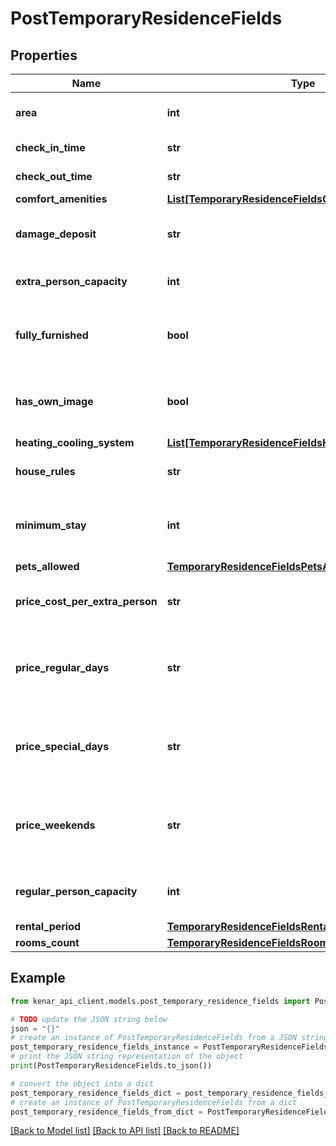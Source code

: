 # PostTemporaryResidenceFields


## Properties

Name | Type | Description | Notes
------------ | ------------- | ------------- | -------------
**area** | **int** | متراژ اقامتگاه به متر مربع | 
**check_in_time** | **str** | Check-in time | [optional] 
**check_out_time** | **str** | Check-out time | [optional] 
**comfort_amenities** | [**List[TemporaryResidenceFieldsComfortAmenity]**](TemporaryResidenceFieldsComfortAmenity.md) |  | [optional] 
**damage_deposit** | **str** | Damage deposit amount in Toman | [optional] 
**extra_person_capacity** | **int** | تعداد افراد اضافه مجاز در اقامتگاه | 
**fully_furnished** | **bool** | Whether the residence is fully furnished | [optional] 
**has_own_image** | **bool** | تصاویر مربوط به خود ملک بوده و تزئینی نیستند. | 
**heating_cooling_system** | [**List[TemporaryResidenceFieldsHeatingCoolingSystem]**](TemporaryResidenceFieldsHeatingCoolingSystem.md) |  | [optional] 
**house_rules** | **str** | House rules and regulations | [optional] 
**minimum_stay** | **int** | Minimum number of days required for stay | [optional] 
**pets_allowed** | [**TemporaryResidenceFieldsPetsAllowed**](TemporaryResidenceFieldsPetsAllowed.md) |  | [optional] 
**price_cost_per_extra_person** | **str** | هزینه هر نفر اضافه به ازای هر شب به تومان | 
**price_regular_days** | **str** | قیمت اقامتگاه در روزهای عادی (شنبه تا سه‌شنبه) به تومان | 
**price_special_days** | **str** | قیمت اقامتگاه در روزهای خاص (تعطیلات و مناسبت‌ها) به تومان | 
**price_weekends** | **str** | قیمت اقامتگاه در آخر هفته (چهارشنبه تا جمعه) به تومان | 
**regular_person_capacity** | **int** | ظرفیت استاندارد افراد در اقامتگاه | 
**rental_period** | [**TemporaryResidenceFieldsRentalPeriod**](TemporaryResidenceFieldsRentalPeriod.md) |  | [optional] 
**rooms_count** | [**TemporaryResidenceFieldsRoomsCount**](TemporaryResidenceFieldsRoomsCount.md) |  | 

## Example

```python
from kenar_api_client.models.post_temporary_residence_fields import PostTemporaryResidenceFields

# TODO update the JSON string below
json = "{}"
# create an instance of PostTemporaryResidenceFields from a JSON string
post_temporary_residence_fields_instance = PostTemporaryResidenceFields.from_json(json)
# print the JSON string representation of the object
print(PostTemporaryResidenceFields.to_json())

# convert the object into a dict
post_temporary_residence_fields_dict = post_temporary_residence_fields_instance.to_dict()
# create an instance of PostTemporaryResidenceFields from a dict
post_temporary_residence_fields_from_dict = PostTemporaryResidenceFields.from_dict(post_temporary_residence_fields_dict)
```
[[Back to Model list]](../README.md#documentation-for-models) [[Back to API list]](../README.md#documentation-for-api-endpoints) [[Back to README]](../README.md)



